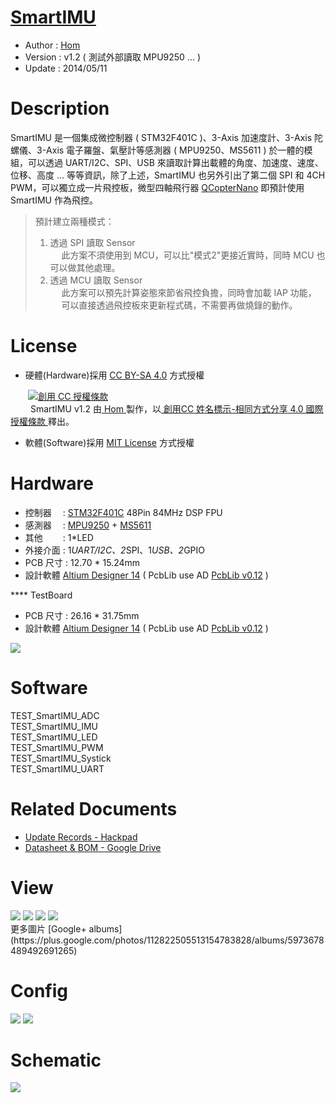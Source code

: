 ﻿[SmartIMU](https://github.com/Hom-Wang/SmartIMU)
========
* Author  : [Hom](http://about.me/Hom)
* Version : v1.2 ( 測試外部讀取 MPU9250 ... ) 
* Update  : 2014/05/11

Description
========
SmartIMU 是一個集成微控制器 ( STM32F401C )、3-Axis 加速度計、3-Axis 陀螺儀、3-Axis 電子羅盤、氣壓計等感測器 ( MPU9250、MS5611 ) 於一體的模組，可以透過 UART/I2C、SPI、USB 來讀取計算出載體的角度、加速度、速度、位移、高度 ... 等等資訊，除了上述，SmartIMU 也另外引出了第二個 SPI 和 4CH PWM，可以獨立成一片飛控板，微型四軸飛行器 [QCopterNano](https://github.com/QCopter/QCopterNano) 即預計使用 SmartIMU 作為飛控。 
> 預計建立兩種模式：  
> 1. 透過 SPI 讀取 Sensor  
> 　 此方案不須使用到 MCU，可以比"模式2"更接近實時，同時 MCU 也可以做其他處理。  
> 2. 透過 MCU 讀取 Sensor  
> 　 此方案可以預先計算姿態來節省飛控負擔，同時會加載 IAP 功能，  
> 　 可以直接透過飛控板來更新程式碼，不需要再做燒錄的動作。  

License
========
* 硬體(Hardware)採用 [CC BY-SA 4.0](http://creativecommons.org/licenses/by-sa/4.0/deed.zh_TW)  方式授權 
  
　　<a rel="license" href="http://creativecommons.org/licenses/by-sa/4.0/deed.zh_TW"><img alt="創用 CC 授權條款" style="border-width:0" src="http://i.creativecommons.org/l/by-sa/3.0/tw/80x15.png" /></a>  
　　<span xmlns:dct="http://purl.org/dc/terms/" property="dct:title"> SmartIMU v1.2 </span>由<a xmlns:cc="http://creativecommons.org/ns#" href="http://about.me/Hom" property="cc:attributionName" rel="cc:attributionURL"> Hom </a>製作，以<a rel="license" href="http://creativecommons.org/licenses/by-sa/4.0/deed.zh_TW"> 創用CC 姓名標示-相同方式分享 4.0 國際 授權條款 </a>釋出。  

* 軟體(Software)採用 [MIT License](http://opensource.org/licenses/MIT) 方式授權  

Hardware
========
* 控制器　 : [STM32F401C](http://www.st.com/web/en/catalog/mmc/FM141/SC1169/SS1577/LN1810/PF258491) 48Pin 84MHz DSP FPU
* 感測器　 : [MPU9250](http://www.invensense.com/mems/gyro/mpu9250.html) + [MS5611](http://www.meas-spec.com/product/pressure/MS5611-01BA03.aspx)
* 其他　　 : 1*LED
* 外接介面 : 1*UART/I2C、2*SPI、1*USB、2*GPIO
* PCB 尺寸 : 12.70 * 15.24mm
* 設計軟體 [Altium Designer 14](http://www.altium.com/en/products/altium-designer) ( PcbLib use AD [PcbLib v0.12](https://github.com/OpenPCB/AltiumDesigner_PcbLibrary/releases/tag/v0.12) )

**** TestBoard  
* PCB 尺寸 : 26.16 * 31.75mm
* 設計軟體 [Altium Designer 14](http://www.altium.com/en/products/altium-designer) ( PcbLib use AD [PcbLib v0.12](https://github.com/OpenPCB/AltiumDesigner_PcbLibrary/releases/tag/v0.12) )

<img src="https://lh3.googleusercontent.com/-utxuzgyjc8o/U1PQgXltkQI/AAAAAAAAHpw/5_EWkP11yPE/w1200-h618-no/System_v1.2.png" />

Software
========
TEST_SmartIMU_ADC  
TEST_SmartIMU_IMU  
TEST_SmartIMU_LED  
TEST_SmartIMU_PWM  
TEST_SmartIMU_Systick  
TEST_SmartIMU_UART  

Related Documents
========
* [Update Records - Hackpad](https://hom.hackpad.com/SmartIMU-E9zzbSI7QyK)
* [Datasheet & BOM - Google Drive](https://drive.google.com/folderview?id=0BzL2wwAot6oPN05nMklQQW0zVHc&usp=drive_web)

View
========
<img src="https://lh4.googleusercontent.com/-D_xvblRS01U/U2cgfyH5foI/AAAAAAAAIOA/RJmb9rC6jjs/s1600/DSC_2175.jpg" />
<img src="https://lh3.googleusercontent.com/-IDrVWKv29KM/U2cge4Dcw-I/AAAAAAAAIOI/Mdec4T33aDY/s1600/DSC_2152.jpg" />
<img src="https://lh5.googleusercontent.com/-STk0VoAsyt8/U2cgfYZAiFI/AAAAAAAAIN4/LG56PU2AU6Y/s1600/DSC_2162.jpg" />
<img src="https://lh4.googleusercontent.com/-ENO7XYzZRIc/U2cgeEFghGI/AAAAAAAAIOo/irh-smYJEDI/s1600/DSC_2142.jpg"/>

<br />
更多圖片 [Google+ albums](https://plus.google.com/photos/112822505513154783828/albums/5973678489492691265)

Config
========
<img src="https://lh6.googleusercontent.com/-5sgVKczQSUY/U1hhQ_Tmn-I/AAAAAAAAHzs/n9RnwNxmSiE/s1600/Mechanical.png" />
<img src="https://lh6.googleusercontent.com/-pN5fDkxP3rI/U2cq-HLubQI/AAAAAAAAIPs/8gJRMgayoDU/s1600/PIN.png" />

Schematic
========
<img src="https://lh4.googleusercontent.com/-bp71xaYUoaU/U0mPUlZmWEI/AAAAAAAAHX4/PclqwTD8XBg/w1518-h804-no/SmartIMU+v1.2_Sch.png" />

